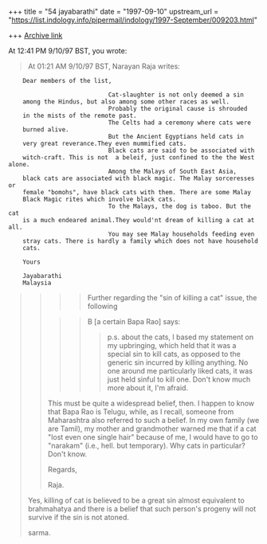 +++
title = "54 jayabarathi"
date = "1997-09-10"
upstream_url = "https://list.indology.info/pipermail/indology/1997-September/009203.html"

+++
[Archive link](https://list.indology.info/pipermail/indology/1997-September/009203.html)

At 12:41 PM 9/10/97 BST, you wrote:
>At 01:21 AM 9/10/97 BST, Narayan Raja writes:
>>
        Dear members of the list,

                                Cat-slaughter is not only deemed a sin
        among the Hindus, but also among some other races as well.
                                Probably the original cause is shrouded
        in the mists of the remote past.
                                The Celts had a ceremony where cats were
        burned alive.
                                But the Ancient Egyptians held cats in
        very great reverance.They even mummified cats.
                                Black cats are said to be associated with
        witch-craft. This is not  a beleif, just confined to the the West alone.
                                Among the Malays of South East Asia,
        black cats are associated with black magic. The Malay sorceresses or
        female "bomohs", have black cats with them. There are some Malay 
        Black Magic rites which involve black cats.
                                To the Malays, the dog is taboo. But the cat 
        is a much endeared animal.They would'nt dream of killing a cat at all.
                                You may see Malay households feeding even 
        stray cats. There is hardly a family which does not have household
        cats.

        Yours

        Jayabarathi
        Malaysia



>
>>> >Further regarding the "sin of killing a cat" issue, the following 
>>
>>> >B [a certain Bapa Rao] says:
>>> >
>>> >> p.s. about the cats, I based my statement on my upbringing, which
>>> >> held that it was a special sin to kill cats, as opposed to the
>>> >> generic sin incurred by killing anything. No one around me
>>> >> particularly liked cats, it was just held sinful to kill one. Don't
>>> >> know much more about it, I'm afraid.
>>
>>
>>This must be quite a widespread belief, then.
>>I happen to know that Bapa Rao is Telugu, while,
>>as I recall, someone from Maharashtra also referred
>>to such a belief.  In my own family (we are Tamil),
>>my mother and grandmother warned me that if a cat 
>>"lost even one single hair" because of me, I would have 
>>to go to "narakam" (i.e., hell. but temporary).  Why 
>>cats in particular?  Don't know.
>>
>>Regards,
>>
>>
>>Raja.
>>
>
>Yes, killing of cat is believed to be a great sin almost equivalent to
>brahmahatya and there is a belief that such person's progeny will not
>survive if the sin is not atoned.
>
>sarma.
>
>
>





